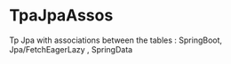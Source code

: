 # TpaJpaAssos
Tp Jpa with associations between the tables :  SpringBoot,   Jpa/FetchEagerLazy ,  SpringData
